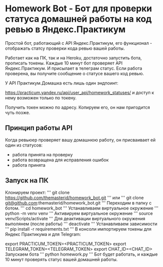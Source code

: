# Homework Bot - Бот для проверки статуса домашней работы на код ревью в Яндекс.Практикум
Простой бот, работающий с API Яндекс.Практикум, его функционал - отображать статсу проверки кода ревью вашей работы.

Работает как на ПК, так и на Heroku, достаточно запустить бота, прописать токены. Каждые 10 минут бот проверяет API Яндекс.Практикум. И присылает в телеграм статус. Если работа проверена, вы получите сообщение о статусе вашего код ревью.

У API Практикум.Домашка есть лишь один эндпоинт:

https://practicum.yandex.ru/api/user_api/homework_statuses/ и доступ к нему возможен только по токену.

Получить токен можно по адресу. Копируем его, он нам пригодится чуть позже.

## Принцип работы API
Когда ревьюер проверяет вашу домашнюю работу, он присваивает ей один из статусов:
- работа принята на проверку
- работа возвращена для исправления ошибок
- работа принята

## Запуск на ПК
Клонируем проект:
'''
git clone https://github.com/themasterid/homework_bot.git
'''
или
'''
git clone git@github.com:themasterid/homework_bot.git
'''
Переходим в папку с ботом.
'''
cd homework_bot
'''
Устанавливаем виртуальное окружение
'''
python -m venv venv
'''
Активируем виртуальное окружение
'''
source venv/Scripts/activate
'''
Для деактивации виртуального окружения выполянем (после работы)
'''
deactivate
'''
Устанавливаем зависимости
'''
pip install -r requirements.txt
'''
В консоли импортируем токены для Яндекс Практикума и для Telegram:

export PRACTICUM_TOKEN=<PRACTICUM_TOKEN>
export TELEGRAM_TOKEN=<TELEGRAM_TOKEN>
export CHAT_ID=<CHAT_ID>
Запускаем бота
'''
python homework.py
'''
Бот будет работать, и каждые 10 минут проверять статус вашей домашней работы.

